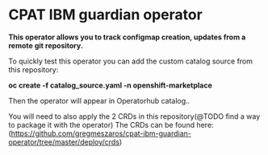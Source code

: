 # CPAT IBM guardian operator

<b>This operator allows you to track configmap creation, updates from a remote git repository.</b>

To quickly test this operator you can add the custom catalog source from this repository:

<b>oc create -f catalog_source.yaml -n openshift-marketplace</b>

Then the operator will appear in Operatorhub catalog..

You will need to also apply the 2 CRDs in this repository(@TODO find a way to package it with the operator)
The CRDs can be found here: (https://github.com/gregmeszaros/cpat-ibm-guardian-operator/tree/master/deploy/crds)
